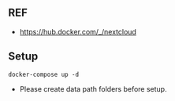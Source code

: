 ## REF ##
- https://hub.docker.com/_/nextcloud

## Setup ##
```
docker-compose up -d
```

- Please create data path folders before setup.
